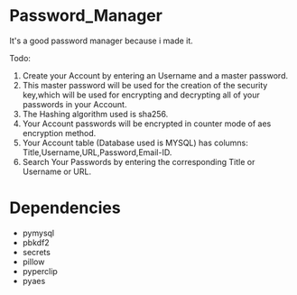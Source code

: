 # Password_Manager
It's a good password manager because i made it.

Todo:
1. Create your Account by entering an Username and a master password.
2. This master password will be used for the creation of the security key,which will be used for encrypting and decrypting all of your passwords in your Account.
3. The Hashing algorithm used is sha256.
4. Your Account passwords will be encrypted in counter mode of aes encryption method.
5. Your Account table (Database used is MYSQL) has columns: Title,Username,URL,Password,Email-ID.
6. Search Your Passwords by entering the corresponding Title or Username or URL.

# Dependencies

- pymysql
- pbkdf2 
- secrets 
- pillow 
- pyperclip
- pyaes


